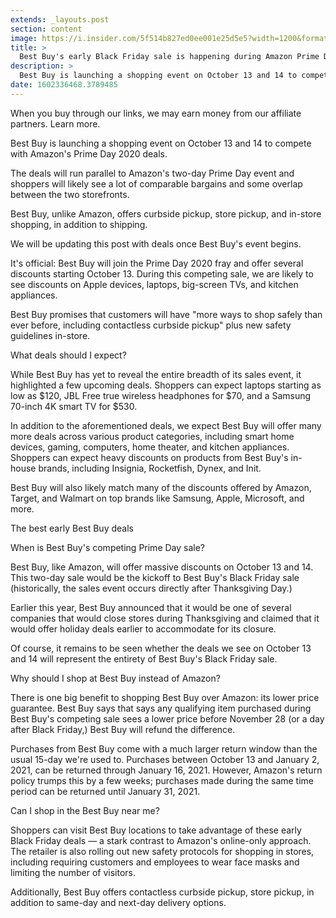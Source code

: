 ```yaml
--- 
extends: _layouts.post 
section: content 
image: https://i.insider.com/5f514b827ed0ee001e25d5e5?width=1200&format=jpeg 
title: > 
  Best Buy's early Black Friday sale is happening during Amazon Prime Day 2020 
description: > 
  Best Buy is launching a shopping event on October 13 and 14 to compete with Amazon's Prime Day 2020 deals.The best early Best Buy dealsWhen is Best Buy's competing Prime Day sale?This two-day sale would be the kickoff to Best Buy's Black Friday sale (historically, the sales event occurs directly after Thanksgiving Day.)There is one big benefit to shopping Best Buy over Amazon: its lower price guarantee.Best Buy says that says any qualifying item purchased during Best Buy's competing sale sees a lower price before November 28 (or a day after Black Friday,) Best Buy will refund the difference. 
date: 1602336468.3789485 
--- 
```

When you buy through our links, we may earn money from our affiliate partners. Learn more.

Best Buy is launching a shopping event on October 13 and 14 to compete with Amazon's Prime Day 2020 deals.

The deals will run parallel to Amazon's two-day Prime Day event and shoppers will likely see a lot of comparable bargains and some overlap between the two storefronts.

Best Buy, unlike Amazon, offers curbside pickup, store pickup, and in-store shopping, in addition to shipping.

We will be updating this post with deals once Best Buy's event begins.

It's official: Best Buy will join the Prime Day 2020 fray and offer several discounts starting October 13. During this competing sale, we are likely to see discounts on Apple devices, laptops, big-screen TVs, and kitchen appliances.

Best Buy promises that customers will have "more ways to shop safely than ever before, including contactless curbside pickup" plus new safety guidelines in-store.

What deals should I expect?

While Best Buy has yet to reveal the entire breadth of its sales event, it highlighted a few upcoming deals. Shoppers can expect laptops starting as low as $120, JBL Free true wireless headphones for $70, and a Samsung 70-inch 4K smart TV for $530.

In addition to the aforementioned deals, we expect Best Buy will offer many more deals across various product categories, including smart home devices, gaming, computers, home theater, and kitchen appliances. Shoppers can expect heavy discounts on products from Best Buy's in-house brands, including Insignia, Rocketfish, Dynex, and Init.

Best Buy will also likely match many of the discounts offered by Amazon, Target, and Walmart on top brands like Samsung, Apple, Microsoft, and more.

The best early Best Buy deals

When is Best Buy's competing Prime Day sale?

Best Buy, like Amazon, will offer massive discounts on October 13 and 14. This two-day sale would be the kickoff to Best Buy's Black Friday sale (historically, the sales event occurs directly after Thanksgiving Day.)

Earlier this year, Best Buy announced that it would be one of several companies that would close stores during Thanksgiving and claimed that it would offer holiday deals earlier to accommodate for its closure.

Of course, it remains to be seen whether the deals we see on October 13 and 14 will represent the entirety of Best Buy's Black Friday sale.

Why should I shop at Best Buy instead of Amazon?

There is one big benefit to shopping Best Buy over Amazon: its lower price guarantee. Best Buy says that says any qualifying item purchased during Best Buy's competing sale sees a lower price before November 28 (or a day after Black Friday,) Best Buy will refund the difference.

Purchases from Best Buy come with a much larger return window than the usual 15-day we're used to. Purchases between October 13 and January 2, 2021, can be returned through January 16, 2021. However, Amazon's return policy trumps this by a few weeks; purchases made during the same time period can be returned until January 31, 2021.

Can I shop in the Best Buy near me?

Shoppers can visit Best Buy locations to take advantage of these early Black Friday deals — a stark contrast to Amazon's online-only approach. The retailer is also rolling out new safety protocols for shopping in stores, including requiring customers and employees to wear face masks and limiting the number of visitors.

Additionally, Best Buy offers contactless curbside pickup, store pickup, in addition to same-day and next-day delivery options.